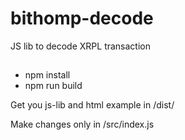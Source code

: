 # bithomp-decode
JS lib to decode XRPL transaction

##
- npm install
- npm run build

Get you js-lib and html example in /dist/

Make changes only in /src/index.js
